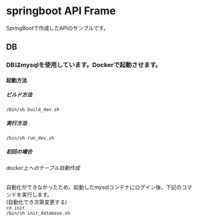 # springboot API Frame 

SpringBootで作成したAPIのサンプルです。

## DB
### DBはmysqlを使用しています。Dockerで起動させます。

#### 起動方法

##### ビルド方法　
`/bin/sh build_dev.sh` 

##### 実行方法
`/bin/sh run_dev.sh`

##### 初回の場合
###### docker上へのテーブル自動作成
自動化ができなかったため、起動したmysqlコンテナにログイン後、下記のコマンドを実行します。  
(自動化でき次第変更する)  
`cd init`  
`/bin/sh init_database.sh`
